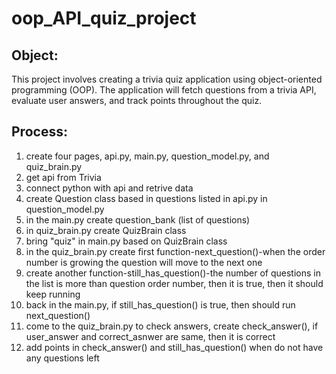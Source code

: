 # oop_API_quiz_project

## Object:

This project involves creating a trivia quiz application using object-oriented programming (OOP). The application will fetch questions from a trivia API, evaluate user answers, and track points throughout the quiz.

## Process:

1. create four pages, api.py, main.py, question_model.py, and quiz_brain.py
2. get api from Trivia
3. connect python with api and retrive data
4. create Question class based in questions listed in api.py in question_model.py
4. in the main.py create question_bank (list of questions)
5. in quiz_brain.py create QuizBrain class
6. bring "quiz" in main.py based on QuizBrain class
7. in the quiz_brain.py create first function-next_question()-when the order number is growing the question will move to the next one
8. create another function-still_has_question()-the number of questions in the list is more than question order number, then it is true, then it should keep running
9. back in the main.py, if still_has_question() is true, then should run next_question()
10. come to the quiz_brain.py to check answers, create check_answer(), if user_answer and correct_asnwer are same, then it is correct
11. add points in check_answer() and still_has_question() when do not have any questions left
